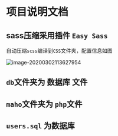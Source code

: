 # 项目说明文档

## sass压缩采用插件 `Easy Sass`

自动压缩`scss`编译到`CSS`文件夹，配置信息如图

![image-20200302113627954](C:\Users\Administrator\AppData\Roaming\Typora\typora-user-images\image-20200302113627954.png)



## `db`文件夹为 数据库 文件



## `maho`文件夹为 `php`文件





## `users.sql` 为数据库
